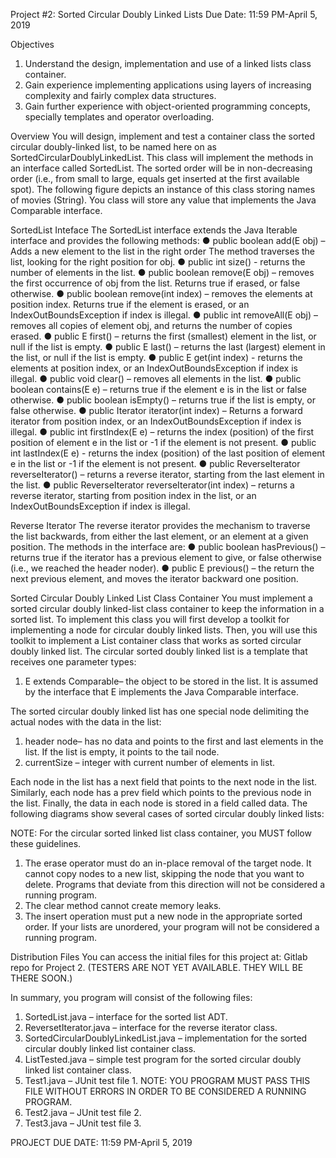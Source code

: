 Project #2: Sorted Circular Doubly Linked Lists
Due Date: 11:59 PM-April 5, 2019 

Objectives   
1.	Understand the design, implementation and use of a linked lists class container.
2.	Gain experience implementing applications using layers of increasing complexity and fairly complex data structures.
3.	Gain further experience with object-oriented programming concepts, specially templates and operator overloading.

Overview
You will design, implement and test a container class the sorted circular doubly-linked list, to be named here on as SortedCircularDoublyLinkedList. This class will implement the methods in an interface called SortedList. The sorted order will be in non-decreasing order (i.e., from small to large, equals get inserted at the first available spot). The following figure depicts an instance of this class storing names of movies (String). You class will store any value that implements the Java Comparable interface.
 
SortedList Inteface
The SortedList interface extends the Java Iterable interface and provides the following methods:
●	public boolean add(E obj) – Adds a new element to the list in the right order The method traverses the list, looking for the right position for obj. 
●	public int size()  - returns the number of elements in the list.
●	public boolean remove(E obj) – removes the first occurrence of obj from the list. Returns true if erased, or false otherwise.
●	public boolean remove(int index) – removes the elements at position index. Returns true if the element is erased, or an IndexOutBoundsException if index is illegal.
●	public int removeAll(E obj) – removes all copies of element obj, and returns the number of copies erased.
●	public E first() – returns the first (smallest) element in the list, or null if the list is empty.
●	public E last() – returns the last (largest) element in the list, or null if the list is empty.
●	public E get(int index) - returns the elements at position index, or an IndexOutBoundsException if index is illegal.
●	public void clear() – removes all elements in the list.
●	public boolean contains(E e) – returns true if the element e is in the list or false otherwise.
●	public boolean isEmpty() – returns true if the list is empty, or false otherwise.
●	public Iterator<E> iterator(int index) – Returns a forward iterator from position index, or an IndexOutBoundsException if index is illegal.
●	public int firstIndex(E e) – returns the index (position) of the first position of element e in the list or -1 if the element is not present.
●	public int lastIndex(E e) - returns the index (position) of the last position of element e in the list or -1 if the element is not present.
●	public ReverseIterator<E> reverseIterator() – returns a reverse iterator, starting from the last element in the list.
●	public ReverseIterator<E> reverseIterator(int index) – returns a reverse iterator, starting from position index in the list, or an IndexOutBoundsException if index is illegal.

Reverse Iterator
The reverse iterator provides the mechanism to traverse the list backwards, from either the last element, or an element at a given position. The methods in the interface are:
●	public boolean hasPrevious() – returns true if the iterator has a previous element to give, or false otherwise (i.e., we reached the header noder).
●	public E previous() – the return the next previous element, and moves the iterator backward one position. 

Sorted Circular Doubly Linked List Class Container
You must implement a sorted circular doubly linked-list class container to keep the information in a sorted list. To implement this class you will first develop a toolkit for implementing a node for circular doubly linked lists. Then, you will use this toolkit to implement a List container class that works as sorted circular doubly linked list. The circular sorted doubly linked list is a template that receives one parameter types:
1.	E extends Comparable<E>– the object to be stored in the list. It is assumed by the interface that E implements the Java Comparable interface. 

The sorted circular doubly linked list has one special node delimiting the actual nodes with the data in the list:

1.	header node– has no data and points to the first and last elements in the list. If the list is empty, it points to the tail node.
2.	currentSize – integer with current number of elements in list.

Each node in the list has a next field that points to the next node in the list. Similarly, each node has a prev field which points to the previous node in the list. Finally, the data in each node is stored in a field called data.  The following diagrams show several cases of sorted circular doubly linked lists:
 
 



NOTE:  For the circular sorted linked list class container, you MUST follow these guidelines.
1.	The erase operator must do an in-place removal of the target node. It cannot copy nodes to a new list, skipping the node that you want to delete. Programs that deviate from this direction will not be considered a running program.
2.	The clear method cannot create memory leaks.
3.	The insert operation must put a new node in the appropriate sorted order. If your lists are unordered, your program will not be considered a running program.


Distribution Files
You can access the initial files for this project at: Gitlab repo for Project 2. 
(TESTERS ARE NOT YET AVAILABLE. THEY WILL BE THERE SOON.)

 In summary, you program will consist of the following files:

1.	SortedList.java – interface for the sorted list ADT.
2.	ReversetIterator.java – interface for the reverse iterator class.
3.	SortedCircularDoublyLinkedList.java – implementation for the sorted circular doubly linked list container class.
4.	ListTested.java – simple test program for the sorted circular doubly linked list container class.
5.	Test1.java –  JUnit test file 1. 
NOTE: YOU PROGRAM MUST PASS THIS FILE WITHOUT ERRORS IN ORDER TO BE CONSIDERED A RUNNING PROGRAM.
6.	Test2.java – JUnit test file 2.
7.	Test3.java – JUnit test file 3.



PROJECT DUE DATE: 11:59 PM-April 5, 2019


